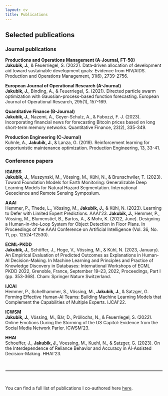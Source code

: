 ```yaml
---
layout: cv
title: Publications
---
```


## Selected publications
### Journal publications 
**Productions and Operations Management (A-Journal, FT-50)**
<br>
**Jakubik, J.**, & Feuerriegel, S. (2022). Data‐driven allocation of development aid toward sustainable development goals: Evidence from HIV/AIDS. Production and Operations Management, 31(6), 2739-2756.

**European Journal of Operational Research (A-Journal)**
<br>
**Jakubik, J.**, Binding, A., & Feuerriegel, S. (2021). Directed particle swarm optimization with Gaussian-process-based function forecasting. European Journal of Operational Research, 295(1), 157-169.

**Quantitative Finance (B-Journal)**
<br>
**Jakubik, J.**, Nazemi, A., Geyer-Schulz, A., & Fabozzi, F. J. (2023). Incorporating financial news for forecasting Bitcoin prices based on long short-term memory networks. Quantitative Finance, 23(2), 335-349.

**Production Engineering (C-Journal)**
<br>
Kuhnle, A., **Jakubik, J.**, & Lanza, G. (2019). Reinforcement learning for opportunistic maintenance optimization. Production Engineering, 13, 33-41.

### Conference papers 
**IGARSS**
<br>
**Jakubik, J.**, Muszynski, M., Vössing, M., Kühl, N., & Brunschwiler, T. (2023). Toward Foundation Models for Earth Monitoring: Generalizable Deep Learning Models for Natural Hazard Segmentation. International Geoscience and Remote Sensing Symposium.

**AAAI**
<br>
Hemmer, P., Thede, L., Vössing, M., **Jakubik, J.**, & Kühl, N. (2023). Learning to Defer with Limited Expert Predictions. AAAI'23.
**Jakubik, J.**, Hemmer, P., Vössing, M., Blumenstiel, B., Bartos, A., & Mohr, K. (2022, June). Designing a Human-in-the-Loop System for Object Detection in Floor Plans. In Proceedings of the AAAI Conference on Artificial Intelligence (Vol. 36, No. 11, pp. 12524-12530).

**ECML-PKDD**
<br>
**Jakubik, J.**, Schöffer, J., Hoge, V., Vössing, M., & Kühl, N. (2023, January). An Empirical Evaluation of Predicted Outcomes as Explanations in Human-AI Decision-Making. In Machine Learning and Principles and Practice of Knowledge Discovery in Databases: International Workshops of ECML PKDD 2022, Grenoble, France, September 19–23, 2022, Proceedings, Part I (pp. 353-368). Cham: Springer Nature Switzerland.

**IJCAI**
<br>
Hemmer, P., Schellhammer, S., Vössing, M., **Jakubik, J.**, & Satzger, G. Forming Effective Human-AI Teams: Building Machine Learning Models that Complement the Capabilities of Multiple Experts. IJCAI'22.

**ICWSM**
<br>
**Jakubik, J.**, Vössing, M., Bär, D., Pröllochs, N., & Feuerriegel, S. (2022). Online Emotions During the Storming of the US Capitol: Evidence from the Social Media Network Parler. ICWSM'23.

**HHAI**
<br>
Schoeffer, J., **Jakubik, J.**, Voessing, M., Kuehl, N., & Satzger, G. (2023). On the Interdependence of Reliance Behavior and Accuracy in AI-Assisted Decision-Making. HHAI'23.


<br>

<hr style="border:.5px solid lightgray"> <br>

You can find a full list of publications I co-authored here [here](https://scholar.google.com/citations?user=Bz3X5pQAAAAJ&hl=de&oi=ao).